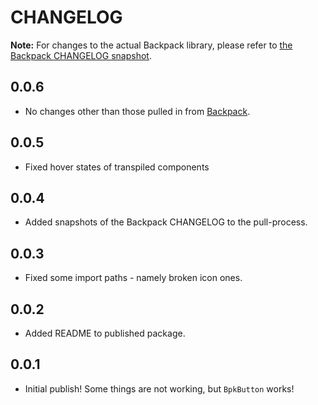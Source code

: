 # CHANGELOG

**Note:** For changes to the actual Backpack library, please refer to [the Backpack CHANGELOG snapshot](https://github.com/georgegillams/backpack-transpiled/blob/main/BACKPACK_CHANGELOG.md).

## 0.0.6

- No changes other than those pulled in from [Backpack](https://github.com/Skyscanner/backpack).

## 0.0.5

- Fixed hover states of transpiled components

## 0.0.4

- Added snapshots of the Backpack CHANGELOG to the pull-process.

## 0.0.3

- Fixed some import paths - namely broken icon ones.

## 0.0.2

- Added README to published package.

## 0.0.1

- Initial publish! Some things are not working, but `BpkButton` works!
